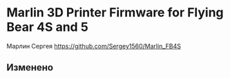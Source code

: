 # Marlin 3D Printer Firmware for Flying Bear 4S and 5

Марлин Сергея https://github.com/Sergey1560/Marlin_FB4S
## Изменено
